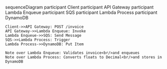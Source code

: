 sequenceDiagram
    participant Client
    participant API Gateway
    participant Lambda Enqueue
    participant SQS
    participant Lambda Process
    participant DynamoDB

    Client->>API Gateway: POST /invoice
    API Gateway->>Lambda Enqueue: Invoke
    Lambda Enqueue->>SQS: Send Message
    SQS->>Lambda Process: Trigger
    Lambda Process->>DynamoDB: Put Item

    Note over Lambda Enqueue: Validates invoice<br/>and enqueues
    Note over Lambda Process: Converts floats to Decimal<br/>and stores in DynamoDB